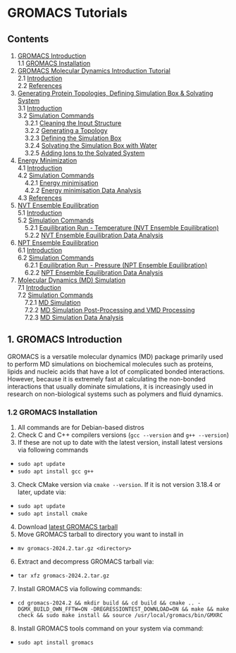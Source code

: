 # GROMACS Tutorials

## Contents
1. [GROMACS Introduction](https://github.com/c-vandenberg/gromacs-tutorials#11-introduction)<br>
  1.1 [GROMACS Installation](https://github.com/c-vandenberg/gromacs-tutorials#12-gromacs-installation)<br>
2. [GROMACS Molecular Dynamics Introduction Tutorial](https://github.com/c-vandenberg/gromacs-tutorials/tree/master/official-tutorial/md-intro-tutorial#2-gromacs-molecular-dynamics-introduction-tutorial)<br>
  2.1 [Introduction](https://github.com/c-vandenberg/gromacs-tutorials/tree/master/official-tutorial/md-intro-tutorial#21-introduction)<br>
  2.2 [References](https://github.com/c-vandenberg/gromacs-tutorials/tree/master/official-tutorial/md-intro-tutorial#22-references)<br>
3. [Generating Protein Topologies, Defining Simulation Box & Solvating System](https://github.com/c-vandenberg/gromacs-tutorials/blob/master/official-tutorial/md-intro-tutorial/1fjs-protein/3-protein/README.md#3-generating-protein-topologies-defining-simulation-box--solvating-system)<br>
  3.1 [Introduction](https://github.com/c-vandenberg/gromacs-tutorials/blob/master/official-tutorial/md-intro-tutorial/1fjs-protein/3-protein/README.md#31-introduction)<br>
  3.2 [Simulation Commands](https://github.com/c-vandenberg/gromacs-tutorials/blob/master/official-tutorial/md-intro-tutorial/1fjs-protein/3-protein/README.md#32-simulation-commands)<br>
  &nbsp; &nbsp; 3.2.1 [Cleaning the Input Structure](https://github.com/c-vandenberg/gromacs-tutorials/blob/master/official-tutorial/md-intro-tutorial/1fjs-protein/3-protein/README.md#321-cleaning-the-input-structure)<br>
  &nbsp; &nbsp; 3.2.2 [Generating a Topology](https://github.com/c-vandenberg/gromacs-tutorials/blob/master/official-tutorial/md-intro-tutorial/1fjs-protein/3-protein/README.md#322-generating-a-topology)<br>
  &nbsp; &nbsp; 3.2.3 [Defining the Simulation Box](https://github.com/c-vandenberg/gromacs-tutorials/blob/master/official-tutorial/md-intro-tutorial/1fjs-protein/3-protein/README.md#323-defining-the-simulation-box)<br>
  &nbsp; &nbsp; 3.2.4 [Solvating the Simulation Box with Water](https://github.com/c-vandenberg/gromacs-tutorials/blob/master/official-tutorial/md-intro-tutorial/1fjs-protein/3-protein/README.md#324-solvating-the-simulation-box-with-water)<br>
  &nbsp; &nbsp; 3.2.5 [Adding Ions to the Solvated System](https://github.com/c-vandenberg/gromacs-tutorials/blob/master/official-tutorial/md-intro-tutorial/1fjs-protein/3-protein/README.md#325-adding-ions-to-the-solvated-system)<br>
4. [Energy Minimization](https://github.com/c-vandenberg/gromacs-tutorials/tree/master/official-tutorial/md-intro-tutorial/1fjs-protein/4-energy-minimization#4-energy-minimization)<br>
   4.1 [Introduction](https://github.com/c-vandenberg/gromacs-tutorials/blob/master/official-tutorial/md-intro-tutorial/1fjs-protein/4-energy-minimization/README.md#41-introduction)<br>
   4.2 [Simulation Commands](https://github.com/c-vandenberg/gromacs-tutorials/blob/master/official-tutorial/md-intro-tutorial/1fjs-protein/4-energy-minimization/README.md#42-simulation-commands)<br>
   &nbsp; &nbsp; 4.2.1 [Energy minimisation](https://github.com/c-vandenberg/gromacs-tutorials/blob/master/official-tutorial/md-intro-tutorial/1fjs-protein/4-energy-minimization/README.md#421-energy-minimisation)<br>
   &nbsp; &nbsp; 4.2.2 [Energy minimisation Data Analysis](https://github.com/c-vandenberg/gromacs-tutorials/blob/master/official-tutorial/md-intro-tutorial/1fjs-protein/4-energy-minimization/README.md#422-energy-minimisation-data-analysis)<br>
   4.3 [References](https://github.com/c-vandenberg/gromacs-tutorials/blob/master/official-tutorial/md-intro-tutorial/1fjs-protein/4-energy-minimization/README.md#43-references)<br>
5. [NVT Ensemble Equilibration](https://github.com/c-vandenberg/gromacs-tutorials/tree/master/official-tutorial/md-intro-tutorial/1fjs-protein/5-nvt-equilibration#5-nvt-ensemble-equilibration)<br>
  5.1 [Introduction](https://github.com/c-vandenberg/gromacs-tutorials/tree/master/official-tutorial/md-intro-tutorial/1fjs-protein/5-nvt-equilibration#51-introduction)<br>
  5.2 [Simulation Commands](https://github.com/c-vandenberg/gromacs-tutorials/tree/master/official-tutorial/md-intro-tutorial/1fjs-protein/5-nvt-equilibration#52-simulation-commands)<br>
  &nbsp; &nbsp; 5.2.1 [Equilibration Run - Temperature (NVT Ensemble Equilibration)](https://github.com/c-vandenberg/gromacs-tutorials/tree/master/official-tutorial/md-intro-tutorial/1fjs-protein/5-nvt-equilibration#521-equilibration-run---temperature-nvt-ensemble-equilibration)<br>
  &nbsp; &nbsp; 5.2.2 [NVT Ensemble Equilibration Data Analysis](https://github.com/c-vandenberg/gromacs-tutorials/tree/master/official-tutorial/md-intro-tutorial/1fjs-protein/5-nvt-equilibration#522-nvt-ensemble-equilibration-data-analysis)<br>
6. [NPT Ensemble Equilibration](https://github.com/c-vandenberg/gromacs-tutorials/tree/master/official-tutorial/md-intro-tutorial/1fjs-protein/6-npt-equilibration#6-npt-ensemble-equilibration)<br>
   6.1 [Introduction](https://github.com/c-vandenberg/gromacs-tutorials/tree/master/official-tutorial/md-intro-tutorial/1fjs-protein/6-npt-equilibration#61-introduction)<br>
   6.2 [Simulation Commands](https://github.com/c-vandenberg/gromacs-tutorials/tree/master/official-tutorial/md-intro-tutorial/1fjs-protein/6-npt-equilibration#62-simulation-commands)<br>
   &nbsp; &nbsp; 6.2.1 [Equilibration Run - Pressure (NPT Ensemble Equilibration)](https://github.com/c-vandenberg/gromacs-tutorials/tree/master/official-tutorial/md-intro-tutorial/1fjs-protein/6-npt-equilibration#621-equilibration-run---pressure-npt-ensemble-equilibration)<br>
   &nbsp; &nbsp; 6.2.2 [NPT Ensemble Equilibration Data Analysis](https://github.com/c-vandenberg/gromacs-tutorials/tree/master/official-tutorial/md-intro-tutorial/1fjs-protein/6-npt-equilibration#622-npt-ensemble-equilibration-data-analysis)<br>
7. [Molecular Dynamics (MD) Simulation](https://github.com/c-vandenberg/gromacs-tutorials/blob/master/official-tutorial/md-intro-tutorial/1fjs-protein/7-molecular-dynamics/README.md#7-molecular-dynamics-simulation)<br>
   7.1 [Introduction](https://github.com/c-vandenberg/gromacs-tutorials/blob/master/official-tutorial/md-intro-tutorial/1fjs-protein/7-molecular-dynamics/README.md#71-introduction)<br>
   7.2 [Simulation Commands](https://github.com/c-vandenberg/gromacs-tutorials/blob/master/official-tutorial/md-intro-tutorial/1fjs-protein/7-molecular-dynamics/README.md#72-simulation-commands)<br>
   &nbsp; &nbsp; 7.2.1 [MD Simulation](https://github.com/c-vandenberg/gromacs-tutorials/blob/master/official-tutorial/md-intro-tutorial/1fjs-protein/7-molecular-dynamics/README.md#721-molecular-dynamics-md-simulation)<br>
   &nbsp; &nbsp; 7.2.2 [MD Simulation Post-Processing and VMD Processing](https://github.com/c-vandenberg/gromacs-tutorials/blob/master/official-tutorial/md-intro-tutorial/1fjs-protein/7-molecular-dynamics/README.md#722-molecular-dynamics-md-simulation-post-processing-and-vmd-processing)<br>
   &nbsp; &nbsp; 7.2.3 [MD Simulation Data Analysis](https://github.com/c-vandenberg/gromacs-tutorials/blob/master/official-tutorial/md-intro-tutorial/1fjs-protein/7-molecular-dynamics/README.md#723-molecular-dynamics-md-simulation-data-analysis)<br>

## 1. GROMACS Introduction

GROMACS is a versatile molecular dynamics (MD) package primarily used to perform MD simulations on biochemical molecules such as proteins, lipids and nucleic acids that have a lot of complicated bonded interactions. However, because it is extremely fast at calculating the non-bonded interactions that usually dominate simulations, it is increasingly used in research on non-biological systems such as polymers and fluid dynamics.

### 1.2 GROMACS Installation
1. All commands are for Debian-based distros
2. Check C and C++ compilers versions (`gcc --version` and `g++ --version`)
3. If these are not up to date with the latest version, install latest versions via following commands
* `sudo apt update`
* `sudo apt install gcc g++`
3. Check CMake version via `cmake --version`. If it is not version 3.18.4 or later, update via:
* `sudo apt update`
* `sudo apt install cmake`
4. Download [latest GROMACS tarball](https://manual.gromacs.org/current/download.html)
5. Move GROMACS tarball to directory you want to install in
* `mv gromacs-2024.2.tar.gz <directory>`
6. Extract and decompress GROMACS tarball via:
* `tar xfz gromacs-2024.2.tar.gz`
7. Install GROMACS via following commands:
* `cd gromacs-2024.2 && mkdir build && cd build && cmake .. -DGMX_BUILD_OWN_FFTW=ON -DREGRESSIONTEST_DOWNLOAD=ON && make && make check && sudo make install && source /usr/local/gromacs/bin/GMXRC`
8. Install GROMACS tools command on your system via command:
* `sudo apt install gromacs`
